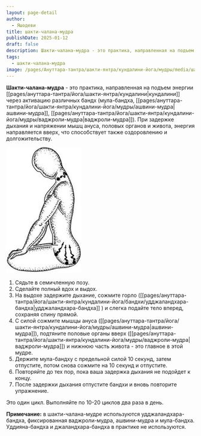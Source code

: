 ```yaml
---
layout: page-detail
author:
  - Яшодеви
title: шакти-чалана-мудра
publishDate: 2025-01-12
draft: false
description: Шакти-чалана-мудра - это практика, направленная на подъем энергии кундалини через активацию различных бандх (мула-бандха, ашвини-мудра, ваджроли-мудра). При задержке дыхания и напряжении мышц ануса, половых органов и живота, энергия направляется вверх, что способствует также оздоровлению и долгожительству.
tags:
  - шакти-чалана-мудра
image: /pages/Ануттара-тантра/шакти-янтра/кундалини-йога/мудры/media/шакти_чалана_мудра.png
---
```

**Шакти-чалана-мудра** - это практика, направленная на подъем энергии [[pages/ануттара-тантра/йога/шакти-янтра/кундалини|кундалини]] через активацию различных бандх (мула-бандха, [[pages/ануттара-тантра/йога/шакти-янтра/кундалини-йога/мудры/ашвини-мудра|ашвини-мудра]], [[pages/ануттара-тантра/йога/шакти-янтра/кундалини-йога/мудры/ваджроли-мудра|ваджроли-мудра]]). При задержке дыхания и напряжении мышц ануса, половых органов и живота, энергия направляется вверх, что способствует также оздоровлению и долгожительству.

![шакти_чалана_мудра](pages/ануттара-тантра/йога/шакти-янтра/кундалини-йога/мудры/media/шакти-чалана-мудра.png)

1. Сядьте в семичленную позу.
2. Сделайте полный вдох и выдох. 
3. На выдохе задержите дыхание, сожмите горло ([[pages/ануттара-тантра/йога/шакти-янтра/кундалини-йога/бандхи/удджаландхара-бандха|удджаландхара-бандха]] ) и слегка подайте тело вперед, сохраняя спину прямой.
4. С силой сожмите мышцы ануса ([[pages/ануттара-тантра/йога/шакти-янтра/кундалини-йога/мудры/ашвини-мудра|ашвини-мудра]]), подтяните половые органы вверх ([[pages/ануттара-тантра/йога/шакти-янтра/кундалини-йога/мудры/ваджроли-мудра|ваджроли-мудра]]) и нижнюю часть живота - это главное в этой мудре.
5. Держите мула-бандху с предельной силой 10 секунд, затем отпустите, потом снова сожмите на 10 секунд и отпустите.
6. Повторяйте до тех пор, пока ваша задержка дыхания не подойдет к концу.
7. После задержки дыхания отпустите бандхи и вновь повторите упражнение.

Это один цикл. Выполняйте по 10-20 циклов два раза в день. 

**Примечание:** в шакти-чалана-мудре используются удджаландхара-бандха, фиксированная ваджроли-мудра, ашвини-мудра и мула-бандха. Уддияна-бандха и джаландхара-бандха в практике не используются.